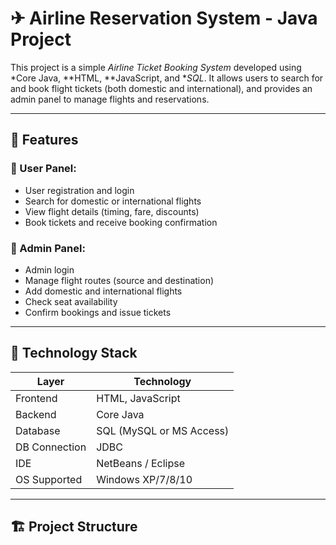 
# ✈ Airline Reservation System - Java Project

This project is a simple *Airline Ticket Booking System* developed using *Core Java, **HTML, **JavaScript, and **SQL*. It allows users to search for and book flight tickets (both domestic and international), and provides an admin panel to manage flights and reservations.

---

## 🚀 Features

### 👤 User Panel:
- User registration and login
- Search for domestic or international flights
- View flight details (timing, fare, discounts)
- Book tickets and receive booking confirmation

### 🔐 Admin Panel:
- Admin login
- Manage flight routes (source and destination)
- Add domestic and international flights
- Check seat availability
- Confirm bookings and issue tickets

---

## 🧰 Technology Stack

| Layer          | Technology       |
|----------------|------------------|
| Frontend       | HTML, JavaScript |
| Backend        | Core Java        |
| Database       | SQL (MySQL or MS Access) |
| DB Connection  | JDBC             |
| IDE            | NetBeans / Eclipse |
| OS Supported   | Windows XP/7/8/10 |

---

## 🏗 Project Structure
